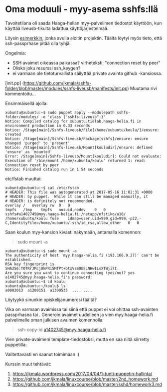 # Oma moduuli - myy-asema sshfs:llä

Tavoitetilana oli saada Haaga-helian myy-palvelimen tiedostot käyttöön, kun käyttää liveusb-tikulta ladattua käyttöjärjestelmää.

Löysin [esimerkkin](https://lessknown.info/2011/08/managing-sshfs-with-puppet/), jonka avulla aloitin projektin. Täältä löytyi myös tieto, että ssh-passprhase pitää olla tyhjä.

Ongelmia:
- SSH avaimet oikeassa paikassa? virheteksti: "connection reset by peer"
- Olisko joku resurssi ssh_keygen?
- ei varmaan ole tietoturvallista säilyttää private avainta github -kansiossa.

[init.pp] (https://github.com/jkmala/sshfs-folder/blob/master/modules/sshfs-liveusb/manifests/init.pp)
Muutama rivi kommentoitu...

Ensimmäisellä ajolla:

    xubuntu@xubuntu:~$ sudo puppet apply --modulepath sshfs-folder/modules/ -e 'class {"sshfs-liveusb":}'
    Notice: Compiled catalog for xubuntu.tielab.haaga-helia.fi in environment production in 0.33 seconds
    Notice: /Stage[main]/Sshfs-liveusb/File[/home/xubuntu/koulu/]/ensure: created
    Notice: /Stage[main]/Sshfs-liveusb/Package[sshfs]/ensure: ensure changed 'purged' to 'present'
    Notice: /Stage[main]/Sshfs-liveusb/Mount[kouludir]/ensure: defined 'ensure' as 'mounted'
    Error: /Stage[main]/Sshfs-liveusb/Mount[kouludir]: Could not evaluate: Execution of '/bin/mount /home/xubuntu/koulu' returned 1: read: Connection reset by peer
    Notice: Finished catalog run in 1.54 seconds

etc/fstab muuttui:

    xubuntu@xubuntu:~$ cat /etc/fstab 
    # HEADER: This file was autogenerated at 2017-05-16 11:02:31 +0000
    # HEADER: by puppet.  While it can still be managed manually, it
    # HEADER: is definitely not recommended.
    overlay	/	overlay	rw	0	0
    tmpfs	/tmp	tmpfs	nosuid,nodev	0	0
    sshfs#a1402745@myy.haaga-helia.fi:/netapp/nfstiko/u10/	/home/xubuntu/koulu	fuse	idmap=user,uid=999,gid=999,-p22,-C,IdentityFile=/home/xubuntu/.ssh/id_rsa,allow_other	0	0

Saan koulun myy-kansion kivasti näkymään, antamalla komennon:
> sudo mount -a

    xubuntu@xubuntu:~$ sudo mount -a
    The authenticity of host 'myy.haaga-helia.fi (193.166.9.27)' can't be established.
    RSA key fingerprint is SHA256:TOTRrJMcjUkPRi5MTPt+btxVzmOE8LNHwILsXTWji7I.
    Are you sure you want to continue connecting (yes/no)? yes
    a1402745@myy.haaga-helia.fi's password: 
    xubuntu@xubuntu:~$ cd koulu
    xubuntu@xubuntu:~/koulu$ ls
    a0002013  a1200151  a1300535  .... ....
    
Löytyykö sinunkin opiskelijanumerosi täältä?

Vika on varmaan avaimissa tai siinä että puppet ei voi ohittaa ssh-avainten passprhasea tai . Generoin avaimet uudelleen ja vien myy.haaga-helia.fi palvelimelle oman julkisen avaimen komennolla:
> ssh-copy-id a1402745@myy.haaga-helia.fi

Vien private-avaimeni template-tiedostoksi, mutta en saa niitä siirretty puppetilla:




Valitettavasti en saanut toimimaan :(

Kurssin muut tehtävät:
1. https://jkmala.wordpress.com/2017/04/04/1-tunti-puppetin-hallinta/
2. https://github.com/jkmala/linuxcourse/blob/master/2nd_homework.md
3. https://github.com/jkmala/linuxcourse/blob/master/sshd/homework3.md
